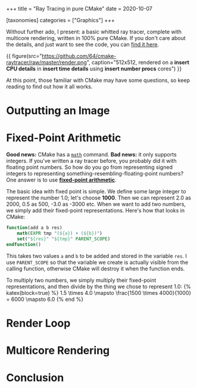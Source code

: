 +++
title = "Ray Tracing in pure CMake"
date = 2020-10-07

[taxonomies]
categories = ["Graphics"]
+++

Without further ado, I present: a basic whitted ray tracer, complete with multicore rendering, written in 100% pure CMake. If you don't care about the details, and just want to see the code, you can [find it here](https://github.com/64/cmake-raytracer).

<!-- more -->

{{ figure(src="https://github.com/64/cmake-raytracer/raw/master/render.png", caption="512x512, rendered on a **insert CPU details** in **insert time details** using **insert number procs** cores") }}

At this point, those familiar with CMake may have some questions, so keep reading to find out how it all works.

# Outputting an Image

# Fixed-Point Arithmetic

**Good news:** CMake has a [`math`](https://cmake.org/cmake/help/latest/command/math.html?highlight=math) command. **Bad news:** it only supports integers. If you've written a ray tracer before, you probably did it with floating point numbers. So how do you go from representing signed integers to representing something-resembling-floating-point numbers? One answer is to use [**fixed-point arithmetic**](https://en.wikipedia.org/wiki/Fixed-point_arithmetic).

The basic idea with fixed point is simple. We define some large integer to represent the number 1.0; let's choose **1000**. Then we can represent 2.0 as 2000, 0.5 as 500, -3.0 as -3000 etc. When we want to add two numbers, we simply add their fixed-point representations. Here's how that looks in CMake:
```cmake
function(add a b res)
    math(EXPR tmp "(${a}) + (${b})")
    set("${res}" "${tmp}" PARENT_SCOPE)
endfunction()
```
This takes two values `a` and `b` to be added and stored in the variable `res`. I use `PARENT_SCOPE` so that the variable we create is actually visible from the calling function, otherwise CMake will destroy it when the function ends.

To multiply two numbers, we simply multiply their fixed-point representations, and then divide by the thing we chose to represent 1.0:
{% katex(block=true) %}
1.5 \times 4.0 \mapsto \frac{1500 \times 4000}{1000} = 6000 \mapsto 6.0
{% end %}

# Render Loop

# Multicore Rendering

# Conclusion
